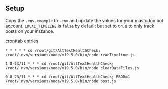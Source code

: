 
## Setup

Copy the `.env.example` to `.env` and update the values for your mastodon bot account. `LOCAL_TIMELINE` is `false` by default but set to `true` to only track posts on your instance.



cronttab entries
```
* * * * * cd /root/git/AltTextHealthCheck; /root/.nvm/versions/node/v19.5.0/bin/node readTimeline.js

1 8-23/11 * * * cd /root/git/AltTextHealthCheck; /root/.nvm/versions/node/v19.5.0/bin/node clearDataFiles.js

0 8-23/11 * * * cd /root/git/AltTextHealthCheck; PROD=1 /root/.nvm/versions/node/v19.5.0/bin/node post.js
```
